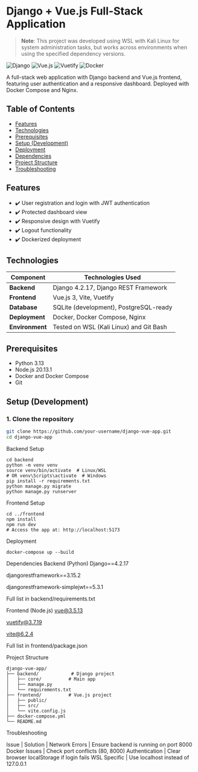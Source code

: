 # Django + Vue.js Full-Stack Application

> **Note**: This project was developed using WSL with Kali Linux for system administration tasks, but works across environments when using the specified dependency versions.

![Django](https://img.shields.io/badge/Django-4.2.17-green)
![Vue.js](https://img.shields.io/badge/Vue.js-3.5.13-brightgreen)
![Vuetify](https://img.shields.io/badge/Vuetify-3.7.19-blue)
![Docker](https://img.shields.io/badge/Docker-28.0.1-blue)

A full-stack web application with Django backend and Vue.js frontend, featuring user authentication and a responsive dashboard. Deployed with Docker Compose and Nginx.

## Table of Contents
- [Features](#features)
- [Technologies](#technologies)
- [Prerequisites](#prerequisites)
- [Setup (Development)](#setup-development)
- [Deployment](#deployment)
- [Dependencies](#dependencies)
- [Project Structure](#project-structure)
- [Troubleshooting](#troubleshooting)

## Features
- ✔️ User registration and login with JWT authentication
- ✔️ Protected dashboard view
- ✔️ Responsive design with Vuetify
- ✔️ Logout functionality
- ✔️ Dockerized deployment

## Technologies
| Component       | Technologies Used                          |
|-----------------|-------------------------------------------|
| **Backend**     | Django 4.2.17, Django REST Framework      |
| **Frontend**    | Vue.js 3, Vite, Vuetify                   |
| **Database**    | SQLite (development), PostgreSQL-ready    |
| **Deployment**  | Docker, Docker Compose, Nginx             |
| **Environment** | Tested on WSL (Kali Linux) and Git Bash   |

## Prerequisites
- Python 3.13
- Node.js 20.13.1
- Docker and Docker Compose
- Git

## Setup (Development)

### 1. Clone the repository
```bash
git clone https://github.com/your-username/django-vue-app.git
cd django-vue-app
```

Backend Setup
```
cd backend
python -m venv venv
source venv/bin/activate  # Linux/WSL
# OR venv\Scripts\activate  # Windows
pip install -r requirements.txt
python manage.py migrate
python manage.py runserver
```
Frontend Setup
```
cd ../frontend
npm install
npm run dev
# Access the app at: http://localhost:5173
```

Deployment
```
docker-compose up --build
```

Dependencies
Backend (Python)
Django==4.2.17

djangorestframework==3.15.2

djangorestframework-simplejwt==5.3.1

Full list in backend/requirements.txt

Frontend (Node.js)
vue@3.5.13

vuetify@3.7.19

vite@6.2.4

Full list in frontend/package.json

Project Structure
```
django-vue-app/
├── backend/            # Django project
│   ├── core/          # Main app
│   ├── manage.py
│   └── requirements.txt
├── frontend/          # Vue.js project
│   ├── public/
│   ├── src/
│   └── vite.config.js
├── docker-compose.yml
└── README.md
```

Troubleshooting

Issue	           |        Solution
                 |
Network Errors	 |        Ensure backend is running on port 8000
Docker Issues	   |        Check port conflicts (80, 8000)
Authentication   |      	Clear browser localStorage if login fails
WSL Specific	   |        Use localhost instead of 127.0.0.1



